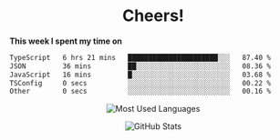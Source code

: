 <h1 align="center">Cheers!</h1>

**This week I spent my time on**
<!--START_SECTION:waka-->

```txt
TypeScript   6 hrs 21 mins   ██████████████████████░░░   87.40 %
JSON         36 mins         ██░░░░░░░░░░░░░░░░░░░░░░░   08.36 %
JavaScript   16 mins         █░░░░░░░░░░░░░░░░░░░░░░░░   03.68 %
TSConfig     0 secs          ░░░░░░░░░░░░░░░░░░░░░░░░░   00.22 %
Other        0 secs          ░░░░░░░░░░░░░░░░░░░░░░░░░   00.16 %
```

<!--END_SECTION:waka-->

<p align="center"><img src="https://github-readme-stats.vercel.app/api/top-langs/?username=thnkrn&layout=compact&hide=html&theme=tokyonight" alt="Most Used Languages" /></p>

<p align="center"><img src="https://github-readme-stats.vercel.app/api?username=thnkrn&show_icons=true&count_private=true&theme=tokyonight&show=reviews&hide_rank=false&rank_icon=github" alt="GitHub Stats" /></p>

<!-- <p align="center"><a href="https://wakatime.com"><img src="https://wakatime.com/share/@thnkrn/40092326-d1bd-471b-89da-9a7c63939402.png" /></p>
 -->
